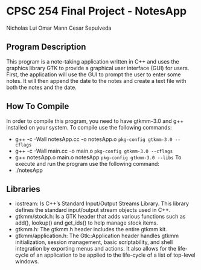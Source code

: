 # **CPSC 254 Final Project - NotesApp**
Nicholas Lui
Omar Mann
Cesar Sepulveda

## **Program Description**
This program is a note-taking application written in C++ and uses the graphics library GTK to provide a graphical user interface (GUI) for users. First, the application will use the GUI to prompt the user to enter some notes. It will then append the date to the notes and create a text file with both the notes and the date.

## **How To Compile**
In order to compile this program, you need to have gtkmm-3.0 and g++ installed on your system.
To compile use the following commands:
  - g++ -c -Wall notesApp.cc -o notesApp.o `pkg-config gtkmm-3.0 --cflags`
  - g++ -c -Wall main.cc -o main.o `pkg-config gtkmm-3.0 --cflags`
  - g++ notesApp.o main.o notesApp `pkg-config gtkmm-3.0 --libs`
To execute and run the program use the following command:
  - ./notesApp

## Libraries
  - iostream: Is C++’s Standard Input/Output Streams Library. This library defines the standard input/output stream       objects used in C++.
  - gtkmm/stock.h: Is a GTK header that adds various functions such as add(), lookup() and get_ids() to help manage       stock items.
  - gtkmm.h: The gtkmm.h header includes the entire gtkmm kit.
  - gtkmm/application.h: The Gtk::Application header handles gtkmm initialization, session management, basic             scriptability, and shell integration by exporting menus and actions. It also allows for the life-cycle of an         application to be applied to the life-cycle of a list of top-level windows.

